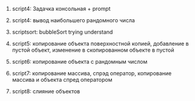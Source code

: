 1.	script4: Задачка консольная + prompt  
2.	script4: вывод наибольшего рандомного числа  
3.	scriptsort: bubbleSort trying understand

4. script5: копирование объекта поверхностной копией, добавление в пустой объект, изменение в скопированном объекте в пустой
5. script6: копирование объекта с рандомным числом
6. script7: копирование массива, спрэд оператор, копирование массива и объекта спред оператором
7. script8: слияние объектов
